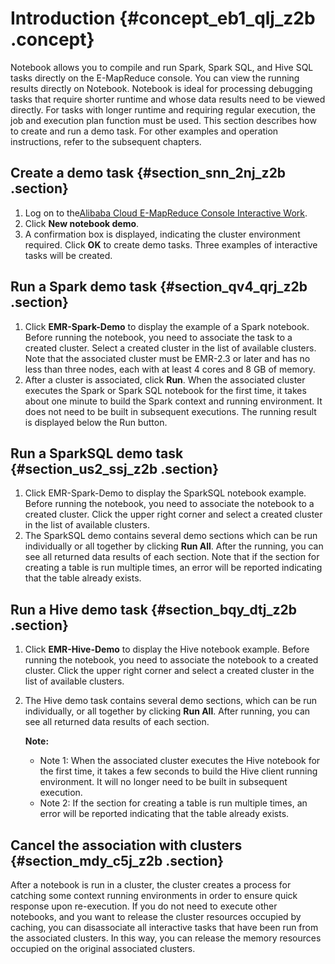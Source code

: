 # Introduction {#concept_eb1_qlj_z2b .concept}

Notebook allows you to compile and run Spark, Spark SQL, and Hive SQL tasks directly on the E-MapReduce console. You can view the running results directly on Notebook. Notebook is ideal for processing debugging tasks that require shorter runtime and whose data results need to be viewed directly. For tasks with longer runtime and requiring regular execution, the job and execution plan function must be used. This section describes how to create and run a demo task. For other examples and operation instructions, refer to the subsequent chapters.

## Create a demo task {#section_snn_2nj_z2b .section}

1.  Log on to the[Alibaba Cloud E-MapReduce Console Interactive Work](https://emr.console.aliyun.com/).
2.  Click **New notebook demo**.
3.  A confirmation box is displayed, indicating the cluster environment required. Click **OK** to create demo tasks. Three examples of interactive tasks will be created.

## Run a Spark demo task {#section_qv4_qrj_z2b .section}

1.  Click **EMR-Spark-Demo** to display the example of a Spark notebook. Before running the notebook, you need to associate the task to a created cluster. Select a created cluster in the list of available clusters. Note that the associated cluster must be EMR-2.3 or later and has no less than three nodes, each with at least 4 cores and 8 GB of memory.
2.  After a cluster is associated, click **Run**. When the associated cluster executes the Spark or Spark SQL notebook for the first time, it takes about one minute to build the Spark context and running environment. It does not need to be built in subsequent executions. The running result is displayed below the Run button.

## Run a SparkSQL demo task {#section_us2_ssj_z2b .section}

1.  Click EMR-Spark-Demo to display the SparkSQL notebook example. Before running the notebook, you need to associate the notebook to a created cluster. Click the upper right corner and select a created cluster in the list of available clusters.
2.  The SparkSQL demo contains several demo sections which can be run individually or all together by clicking **Run All**. After the running, you can see all returned data results of each section. Note that if the section for creating a table is run multiple times, an error will be reported indicating that the table already exists.

## Run a Hive demo task {#section_bqy_dtj_z2b .section}

1.  Click **EMR-Hive-Demo** to display the Hive notebook example. Before running the notebook, you need to associate the notebook to a created cluster. Click the upper right corner and select a created cluster in the list of available clusters.
2.  The Hive demo task contains several demo sections, which can be run individually, or all together by clicking **Run All**. After running, you can see all returned data results of each section.

    **Note:** 

    -   Note 1: When the associated cluster executes the Hive notebook for the first time, it takes a few seconds to build the Hive client running environment. It will no longer need to be built in subsequent execution.
    -   Note 2: If the section for creating a table is run multiple times, an error will be reported indicating that the table already exists.

## Cancel the association with clusters {#section_mdy_c5j_z2b .section}

After a notebook is run in a cluster, the cluster creates a process for catching some context running environments in order to ensure quick response upon re-execution. If you do not need to execute other notebooks, and you want to release the cluster resources occupied by caching, you can disassociate all interactive tasks that have been run from the associated clusters. In this way, you can release the memory resources occupied on the original associated clusters.

